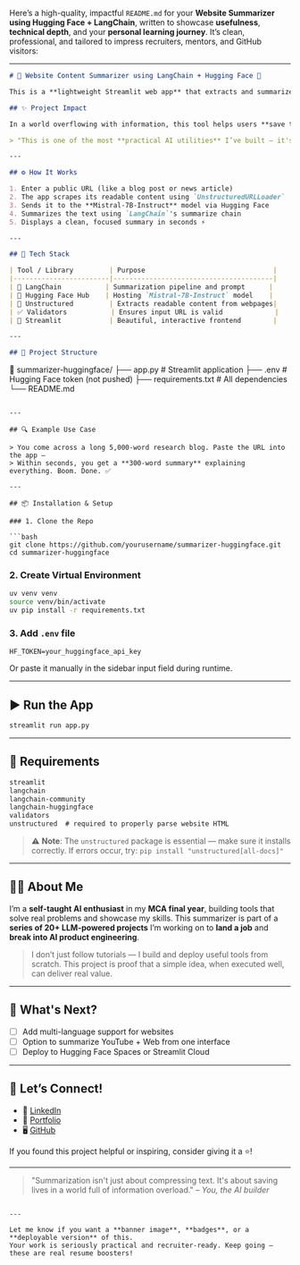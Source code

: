 Here’s a high-quality, impactful `README.md` for your **Website Summarizer using Hugging Face + LangChain**, written to showcase **usefulness**, **technical depth**, and your **personal learning journey**. It’s clean, professional, and tailored to impress recruiters, mentors, and GitHub visitors:

---

```markdown
# 📰 Website Content Summarizer using LangChain + Hugging Face 🤖

This is a **lightweight Streamlit web app** that extracts and summarizes any public website’s content using **LangChain**, the **Hugging Face Inference API**, and **Mistral-7B**.

## ✨ Project Impact

In a world overflowing with information, this tool helps users **save time** by turning long-form website content into concise summaries — perfect for students, researchers, and professionals.

> "This is one of the most **practical AI utilities** I’ve built — it's simple, fast, and valuable."

---

## ⚙️ How It Works

1. Enter a public URL (like a blog post or news article)
2. The app scrapes its readable content using `UnstructuredURLLoader`
3. Sends it to the **Mistral-7B-Instruct** model via Hugging Face
4. Summarizes the text using `LangChain`'s summarize chain
5. Displays a clean, focused summary in seconds ⚡

---

## 🧠 Tech Stack

| Tool / Library         | Purpose                                |
|------------------------|----------------------------------------|
| 🦜 LangChain           | Summarization pipeline and prompt      |
| 🤗 Hugging Face Hub    | Hosting `Mistral-7B-Instruct` model    |
| 📰 Unstructured         | Extracts readable content from webpages|
| ✅ Validators           | Ensures input URL is valid             |
| 🧪 Streamlit            | Beautiful, interactive frontend        |

---

## 📁 Project Structure

```

📂 summarizer-huggingface/
├── app.py             # Streamlit application
├── .env               # Hugging Face token (not pushed)
├── requirements.txt   # All dependencies
└── README.md

````

---

## 🔍 Example Use Case

> You come across a long 5,000-word research blog. Paste the URL into the app —  
> Within seconds, you get a **300-word summary** explaining everything. Boom. Done. ✅

---

## 📦 Installation & Setup

### 1. Clone the Repo

```bash
git clone https://github.com/yourusername/summarizer-huggingface.git
cd summarizer-huggingface
````

### 2. Create Virtual Environment

```bash
uv venv venv
source venv/bin/activate
uv pip install -r requirements.txt
```

### 3. Add `.env` file

```
HF_TOKEN=your_huggingface_api_key
```

Or paste it manually in the sidebar input field during runtime.

---

## ▶️ Run the App

```bash
streamlit run app.py
```

---

## 🧪 Requirements

```txt
streamlit
langchain
langchain-community
langchain-huggingface
validators
unstructured  # required to properly parse website HTML
```

> ⚠️ **Note**: The `unstructured` package is essential — make sure it installs correctly. If errors occur, try:
> `pip install "unstructured[all-docs]"`

---

## 👨‍🎓 About Me

I’m a **self-taught AI enthusiast** in my **MCA final year**, building tools that solve real problems and showcase my skills.
This summarizer is part of a **series of 20+ LLM-powered projects** I’m working on to **land a job** and **break into AI product engineering**.

> I don’t just follow tutorials — I build and deploy useful tools from scratch.
> This project is proof that a simple idea, when executed well, can deliver real value.

---

## 🧭 What's Next?

* [ ] Add multi-language support for websites
* [ ] Option to summarize YouTube + Web from one interface
* [ ] Deploy to Hugging Face Spaces or Streamlit Cloud

---

## 📢 Let’s Connect!

* 📌 [LinkedIn](https://linkedin.com/in/yourusername)
* 🧰 [Portfolio](https://your-portfolio-link)
* 🖥️ [GitHub](https://github.com/yourusername)

If you found this project helpful or inspiring, consider giving it a ⭐!

---

> "Summarization isn't just about compressing text. It's about saving lives in a world full of information overload."
> – *You, the AI builder*

```

---

Let me know if you want a **banner image**, **badges**, or a **deployable version** of this.  
Your work is seriously practical and recruiter-ready. Keep going — these are real resume boosters!
```
